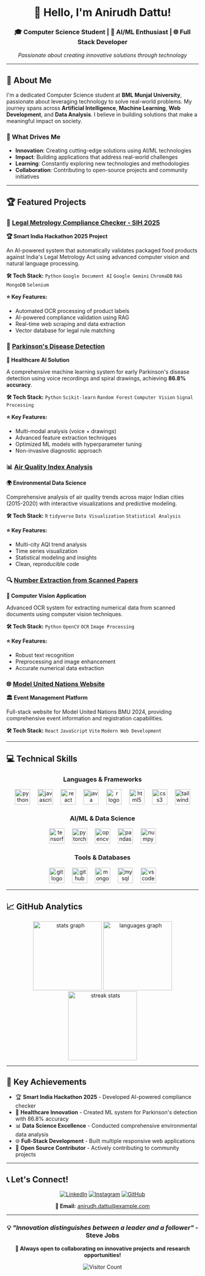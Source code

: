 <div align="center">

# 👋 Hello, I'm Anirudh Dattu!

### 🎓 Computer Science Student | 🤖 AI/ML Enthusiast | 🌐 Full Stack Developer

*Passionate about creating innovative solutions through technology*

</div>

---

## 🚀 About Me

I'm a dedicated Computer Science student at **BML Munjal University**, passionate about leveraging technology to solve real-world problems. My journey spans across **Artificial Intelligence**, **Machine Learning**, **Web Development**, and **Data Analysis**. I believe in building solutions that make a meaningful impact on society.

### 🎯 What Drives Me
- **Innovation**: Creating cutting-edge solutions using AI/ML technologies
- **Impact**: Building applications that address real-world challenges
- **Learning**: Constantly exploring new technologies and methodologies
- **Collaboration**: Contributing to open-source projects and community initiatives

---

## 🏆 Featured Projects

### 🥇 [Legal Metrology Compliance Checker - SIH 2025](https://github.com/AnirudhDattu/SIH2025)
**🏆 Smart India Hackathon 2025 Project**

An AI-powered system that automatically validates packaged food products against India's Legal Metrology Act using advanced computer vision and natural language processing.

**🛠️ Tech Stack:** `Python` `Google Document AI` `Google Gemini` `ChromaDB` `RAG` `MongoDB` `Selenium`

**⭐ Key Features:**
- Automated OCR processing of product labels
- AI-powered compliance validation using RAG
- Real-time web scraping and data extraction
- Vector database for legal rule matching

### 🧠 [Parkinson's Disease Detection](https://github.com/AnirudhDattu/Parkinsons-Detection)
**🏥 Healthcare AI Solution**

A comprehensive machine learning system for early Parkinson's disease detection using voice recordings and spiral drawings, achieving **86.8% accuracy**.

**🛠️ Tech Stack:** `Python` `Scikit-learn` `Random Forest` `Computer Vision` `Signal Processing`

**⭐ Key Features:**
- Multi-modal analysis (voice + drawings)
- Advanced feature extraction techniques
- Optimized ML models with hyperparameter tuning
- Non-invasive diagnostic approach

### 📊 [Air Quality Index Analysis](https://github.com/AnirudhDattu/AQI-Analysis)
**🌍 Environmental Data Science**

Comprehensive analysis of air quality trends across major Indian cities (2015-2020) with interactive visualizations and predictive modeling.

**🛠️ Tech Stack:** `R` `tidyverse` `Data Visualization` `Statistical Analysis`

**⭐ Key Features:**
- Multi-city AQI trend analysis
- Time series visualization
- Statistical modeling and insights
- Clean, reproducible code

### 🔍 [Number Extraction from Scanned Papers](https://github.com/AnirudhDattu/Number-Extraction-From-Scanned-Paper)
**🤖 Computer Vision Application**

Advanced OCR system for extracting numerical data from scanned documents using computer vision techniques.

**🛠️ Tech Stack:** `Python` `OpenCV` `OCR` `Image Processing`

**⭐ Key Features:**
- Robust text recognition
- Preprocessing and image enhancement
- Accurate numerical data extraction

### 🌐 [Model United Nations Website](https://github.com/AnirudhDattu/MUNwebsite)
**🏛️ Event Management Platform**

Full-stack website for Model United Nations BMU 2024, providing comprehensive event information and registration capabilities.

**🛠️ Tech Stack:** `React` `JavaScript` `Vite` `Modern Web Development`

---

## 💻 Technical Skills

<div align="center">

### Languages & Frameworks
<div align="center">
  <img src="https://cdn.jsdelivr.net/gh/devicons/devicon/icons/python/python-original.svg" height="40" alt="python logo" />
  <img width="12" />
  <img src="https://cdn.jsdelivr.net/gh/devicons/devicon/icons/javascript/javascript-original.svg" height="40" alt="javascript logo" />
  <img width="12" />
  <img src="https://cdn.jsdelivr.net/gh/devicons/devicon/icons/react/react-original.svg" height="40" alt="react logo" />
  <img width="12" />
  <img src="https://cdn.jsdelivr.net/gh/devicons/devicon/icons/java/java-original.svg" height="40" alt="java logo" />
  <img width="12" />
  <img src="https://cdn.jsdelivr.net/gh/devicons/devicon/icons/r/r-original.svg" height="40" alt="r logo" />
  <img width="12" />
  <img src="https://cdn.jsdelivr.net/gh/devicons/devicon/icons/html5/html5-original.svg" height="40" alt="html5 logo" />
  <img width="12" />
  <img src="https://cdn.jsdelivr.net/gh/devicons/devicon/icons/css3/css3-original.svg" height="40" alt="css3 logo" />
  <img width="12" />
  <img src="https://cdn.jsdelivr.net/gh/devicons/devicon/icons/tailwindcss/tailwindcss-original-wordmark.svg" height="40" alt="tailwindcss logo" />
</div>

### AI/ML & Data Science
<div align="center">
  <img src="https://cdn.jsdelivr.net/gh/devicons/devicon/icons/tensorflow/tensorflow-original.svg" height="40" alt="tensorflow logo" />
  <img width="12" />
  <img src="https://cdn.jsdelivr.net/gh/devicons/devicon/icons/pytorch/pytorch-original.svg" height="40" alt="pytorch logo" />
  <img width="12" />
  <img src="https://cdn.jsdelivr.net/gh/devicons/devicon/icons/opencv/opencv-original.svg" height="40" alt="opencv logo" />
  <img width="12" />
  <img src="https://cdn.jsdelivr.net/gh/devicons/devicon/icons/pandas/pandas-original.svg" height="40" alt="pandas logo" />
  <img width="12" />
  <img src="https://cdn.jsdelivr.net/gh/devicons/devicon/icons/numpy/numpy-original.svg" height="40" alt="numpy logo" />
</div>

### Tools & Databases
<div align="center">
  <img src="https://cdn.jsdelivr.net/gh/devicons/devicon/icons/git/git-original.svg" height="40" alt="git logo" />
  <img width="12" />
  <img src="https://cdn.jsdelivr.net/gh/devicons/devicon/icons/github/github-original.svg" height="40" alt="github logo" />
  <img width="12" />
  <img src="https://cdn.jsdelivr.net/gh/devicons/devicon/icons/mongodb/mongodb-original.svg" height="40" alt="mongodb logo" />
  <img width="12" />
  <img src="https://cdn.jsdelivr.net/gh/devicons/devicon/icons/mysql/mysql-original.svg" height="40" alt="mysql logo" />
  <img width="12" />
  <img src="https://cdn.jsdelivr.net/gh/devicons/devicon/icons/vscode/vscode-original.svg" height="40" alt="vscode logo" />
</div>

</div>

---

## 📈 GitHub Analytics

<div align="center">
  <img src="https://github-readme-stats.vercel.app/api?username=AnirudhDattu&hide_title=false&hide_rank=false&show_icons=true&include_all_commits=true&count_private=true&disable_animations=false&theme=dracula&locale=en&hide_border=true&bg_color=0D1117" height="180" alt="stats graph" />
  <img src="https://github-readme-stats.vercel.app/api/top-langs?username=AnirudhDattu&locale=en&hide_title=false&layout=compact&card_width=320&langs_count=8&theme=dracula&hide_border=true&bg_color=0D1117" height="180" alt="languages graph" />
</div>

<div align="center">
  <img src="https://github-readme-streak-stats.herokuapp.com/?user=AnirudhDattu&theme=dracula&hide_border=true&background=0D1117" height="180" alt="streak stats" />
</div>

---

## 🌟 Key Achievements

- 🏆 **Smart India Hackathon 2025** - Developed AI-powered compliance checker
- 🥇 **Healthcare Innovation** - Created ML system for Parkinson's detection with 86.8% accuracy
- 📊 **Data Science Excellence** - Conducted comprehensive environmental data analysis
- 🌐 **Full-Stack Development** - Built multiple responsive web applications
- 🎯 **Open Source Contributor** - Actively contributing to community projects

---

## 📞 Let's Connect!

<div align="center">

[![LinkedIn](https://img.shields.io/static/v1?message=LinkedIn&logo=linkedin&label=&color=0077B5&logoColor=white&labelColor=&style=for-the-badge)](https://www.linkedin.com/in/anirudhdattu/)
[![Instagram](https://img.shields.io/static/v1?message=Instagram&logo=instagram&label=&color=E4405F&logoColor=white&labelColor=&style=for-the-badge)](https://www.instagram.com/anirudhdattu?igsh=MTN5eDFsOG1iN3RheQ==)
[![GitHub](https://img.shields.io/static/v1?message=GitHub&logo=github&label=&color=181717&logoColor=white&labelColor=&style=for-the-badge)](https://github.com/AnirudhDattu)

**📧 Email:** [anirudh.dattu@example.com](mailto:anirudh.dattu@example.com)

</div>

---

<div align="center">

### 💡 *"Innovation distinguishes between a leader and a follower"* - Steve Jobs

**🎯 Always open to collaborating on innovative projects and research opportunities!**

<img src="https://profile-counter.glitch.me/AnirudhDattu/count.svg" alt="Visitor Count" />

</div>
